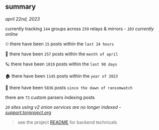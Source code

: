 
## summary
_april 22nd, 2023_

currently tracking `144` groups across `259` relays & mirrors - _`103` currently online_

⏲ there have been `15` posts within the `last 24 hours`

🦈 there have been `257` posts within the `month of april`

🪐 there have been `1019` posts within the `last 90 days`

🏚 there have been `1145` posts within the `year of 2023`

🦕 there have been `5836` posts `since the dawn of ransomwatch`

there are `73` custom parsers indexing posts

_`20` sites using v2 onion services are no longer indexed - [support.torproject.org](https://support.torproject.org/onionservices/v2-deprecation/)_

> see the project [README](https://github.com/joshhighet/ransomwatch#ransomwatch--) for backend technicals
